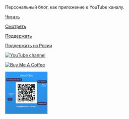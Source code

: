 Персональный блог, как приложение к YouTube каналу.

[Читать](https://trash-max.github.io)

[Смотреть](https://www.youtube.com/c/MaxTrash)

[Поддержать](https://www.buymeacoffee.com/maxtrash)

[Поддержать из Росии](https://pay.cloudtips.ru/p/5acab2cd)


<a href="https://www.youtube.com/c/MaxTrash" target="_blank"><img src="https://img.shields.io/youtube/channel/views/UCSFR40osj7pJXouSiJDFXZA" alt="YouTube channel" height="32" width="136"></a>


<a href="https://www.buymeacoffee.com/maxtrash" target="_blank"><img src="https://cdn.buymeacoffee.com/buttons/default-orange.png" alt="Buy Me A Coffee" height="32" width="136"></a>


<a href="https://pay.cloudtips.ru/p/5acab2cd" target="_blank"><img src="assets/donations/qrImage.png" alt="Donate with russian card" height="136" width="136"></a>
